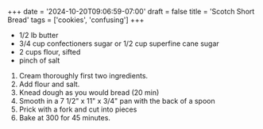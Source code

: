 +++
date = '2024-10-20T09:06:59-07:00'
draft = false
title = 'Scotch Short Bread'
tags = ['cookies', 'confusing']
+++

* 1/2 lb butter
* 3/4 cup confectioners sugar or 1/2 cup superfine cane sugar
* 2 cups flour, sifted
* pinch of salt

1. Cream thoroughly first two ingredients.
2. Add flour and salt.
3. Knead dough as you would bread (20 min)
4. Smooth in a 7 1/2" x 11" x 3/4" pan with the back of a spoon
5. Prick with a fork and cut into pieces
6. Bake at 300 for 45 minutes.